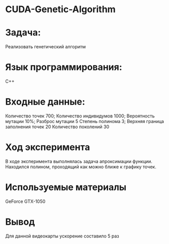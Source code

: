 # CUDA-Genetic-Algorithm

# Задача:

Реализовать генетический алгоритм
# Язык программирования: 
С++

# Входные данные:
Количество точек 700;
Количество индивидумов 1000;
Вероятность мутации 10%;
Разброс мутации 5
Степень полинома 3;
Верхняя граница заполнения точек 20
Количество поколений 30
# Ход эксперимента
В ходе эксперимента выполнялась задача апроксимации функции. Находился полином, проходящий как можно ближе к графику точек.
# Используемые материалы 
GeForce GTX-1050
# Вывод 
Для данной видеокарты ускорение составило 5 раз
